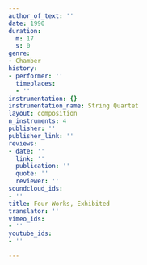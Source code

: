 ```yaml
---
author_of_text: ''
date: 1990
duration:
  m: 17
  s: 0
genre:
- Chamber
history:
- performer: ''
  timeplaces:
  - ''
instrumentation: {}
instrumentation_name: String Quartet
layout: composition
n_instruments: 4
publisher: ''
publisher_link: ''
reviews:
- date: ''
  link: ''
  publication: ''
  quote: ''
  reviewer: ''
soundcloud_ids:
- ''
title: Four Works, Exhibited
translator: ''
vimeo_ids:
- ''
youtube_ids:
- ''

---
```

